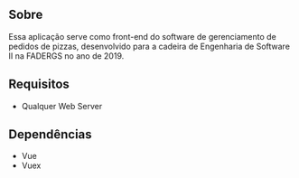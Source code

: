 ## Sobre
Essa aplicação serve como front-end do software de gerenciamento de pedidos de pizzas, desenvolvido para a cadeira de Engenharia de Software II na FADERGS no ano de 2019.

## Requisitos
- Qualquer Web Server

## Dependências
- Vue
- Vuex